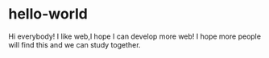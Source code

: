 # hello-world
Hi everybody!
  I like web,I hope I can develop more web!
  I hope more people will find this and we can study together.
